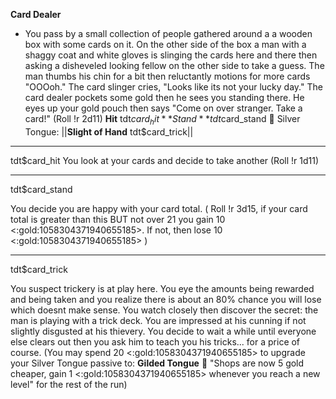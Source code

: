 **__Card Dealer__**
- You pass by a small collection of people gathered around a a wooden box with some cards on it. On the other side of the box a man with a shaggy coat and white gloves is slinging the cards here and there then asking a disheveled looking fellow on the other side to take a guess. The man thumbs his chin for a bit then reluctantly motions for more cards "OOOoh." The card slinger cries, "Looks like its not your lucky day." The card dealer pockets some gold then he sees you standing there. He eyes up your gold pouch then says "Come on over stranger. Take a card!" (Roll !r 2d11)
**Hit** tdt$card_hit
**Stand** tdt$card_stand
:closed_lock_with_key: Silver Tongue: ||**Slight of Hand** tdt$card_trick||

-------------
tdt$card_hit
You look at your cards and decide to take another (Roll !r 1d11)

-------------
tdt$card_stand

You decide you are happy with your card total. ( Roll !r 3d15, if your card total is greater than this BUT not over 21 you gain 10 <:gold:1058304371940655185>. If not, then lose 10 <:gold:1058304371940655185> )

-------------
tdt$card_trick

You suspect trickery is at play here. You eye the amounts being rewarded and being taken and you realize there is about an 80% chance you will lose which doesnt make sense. You watch closely then discover the secret: the man is playing with a trick deck. You are impressed at his cunning if not slightly disgusted at his thievery. You decide to wait a while until everyone else clears out then you ask him to teach you his tricks... for a price of course. (You may spend 20 <:gold:1058304371940655185> to upgrade your Silver Tongue passive to: __Gilded Tongue__ :money_with_wings: "Shops are now 5 gold cheaper, gain 1 <:gold:1058304371940655185> whenever you reach a new level" for the rest of the run)
